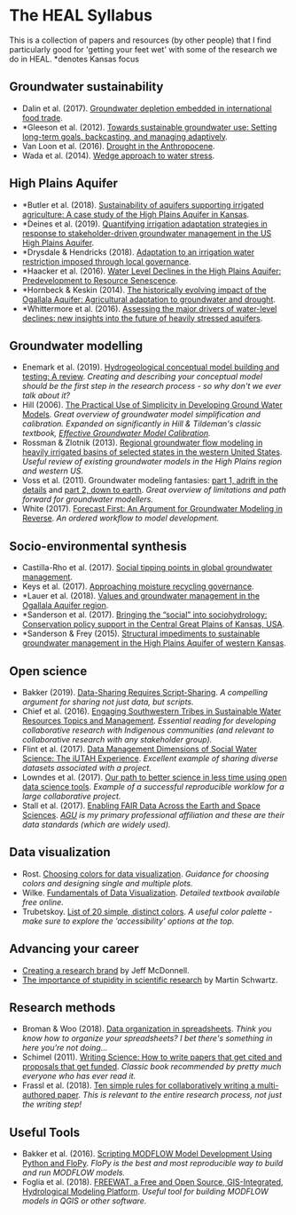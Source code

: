 # The HEAL Syllabus
This is a collection of papers and resources (by other people) that I find particularly good for 'getting your feet wet' with some of the research we do in HEAL. 
*denotes Kansas focus

## Groundwater sustainability
 - Dalin et al. (2017). [Groundwater depletion embedded in international food trade](http://doi.org/10.1038/nature21403).
 - *Gleeson et al. (2012). [Towards sustainable groundwater use: Setting long-term goals, backcasting, and managing adaptively](http://doi.org/10.1111/j.1745-6584.2011.00825.x).
 - Van Loon et al. (2016). [Drought in the Anthropocene](http://doi.org/10.1038/ngeo2646).
 - Wada et al. (2014). [Wedge approach to water stress](http://doi.org/10.1038/ngeo2241).

## High Plains Aquifer
 - *Butler et al. (2018). [Sustainability of aquifers supporting irrigated agriculture: A case study of the High Plains Aquifer in Kansas](http://doi.org/10.1080/02508060.2018.1515566).
 - *Deines et al. (2019). [Quantifying irrigation adaptation strategies in response to stakeholder-driven groundwater management in the US High Plains Aquifer](http://doi.org/10.1088/1748-9326/aafe39).
 - *Drysdale & Hendricks (2018). [Adaptation to an irrigation water restriction imposed through local governance](http://doi.org/10.1016/j.jeem.2018.08.002).
 - *Haacker et al. (2016). [Water Level Declines in the High Plains Aquifer: Predevelopment to Resource Senescence](http://doi.org/10.1111/gwat.12350).
 - *Hornbeck & Keskin (2014). [The historically evolving impact of the Ogallala Aquifer: Agricultural adaptation to groundwater and drought](http://doi.org/10.1257/app.6.1.190).
 - *Whittermore et al. (2016). [Assessing the major drivers of water-level declines: new insights into the future of heavily stressed aquifers](http://doi.org/10.1080/02626667.2014.959958).
 
## Groundwater modelling
 - Enemark et al. (2019). [Hydrogeological conceptual model building and testing: A review](http://doi.org/10.1016/j.jhydrol.2018.12.007). _Creating and describing your conceptual model should be the first step in the research process - so why don't we ever talk about it?_
 - Hill (2006). [The Practical Use of Simplicity in Developing Ground Water Models](http://doi.org/10.1111/j.1745-6584.2006.00227.x). _Great overview of groundwater model simplification and calibration. Expanded on significantly in Hill & Tildeman's classic textbook, [Effective Groundwater Model Calibration](https://onlinelibrary.wiley.com/doi/book/10.1002/0470041080)._
 - Rossman & Zlotnik (2013). [Regional groundwater flow modeling in heavily irrigated basins of selected states in the western United States](https://doi.org/10.1007/s10040-013-1010-3). _Useful review of existing groundwater models in the High Plains region and western US._
 - Voss et al. (2011). Groundwater modeling fantasies: [part 1, adrift in the details](http://doi.org/10.1007/s10040-011-0789-z) and [part 2, down to earth](http://doi.org/10.1007/s10040-011-0790-6). _Great overview of limitations and path forward for groundwater modellers._
 - White (2017). [Forecast First: An Argument for Groundwater Modeling in Reverse](http://doi.org/10.1111/gwat.12558). _An ordered workflow to model development._

 ## Socio-environmental synthesis
 - Castilla-Rho et al. (2017). [Social tipping points in global groundwater management](http://doi.org/10.1038/s41562-017-0181-7).
 - Keys et al. (2017). [Approaching moisture recycling governance](http://doi.org/10.1016/j.gloenvcha.2017.04.007).
 - *Lauer et al. (2018). [Values and groundwater management in the Ogallala Aquifer region](http://doi.org/10.2489/jswc.73.5.593).
 - *Sanderson et al. (2017). [Bringing the “social” into sociohydrology: Conservation policy support in the Central Great Plains of Kansas, USA](http://doi.org/10.1002/2017WR020659).
 - *Sanderson & Frey (2015). [Structural impediments to sustainable groundwater management in the High Plains Aquifer of western Kansas](https://doi.org/10.1007/s10460-014-9567-6).
 
## Open science
 - Bakker (2019). [Data-Sharing Requires Script-Sharing](http://doi.org/10.1111/gwat.12852). _A compelling argument for sharing not just data, but scripts._
 - Chief et al. (2016). [Engaging Southwestern Tribes in Sustainable Water Resources Topics and Management](http://doi.org/10.3390/w8080350). _Essential reading for developing collaborative research with Indigenous communities (and relevant to collaborative research with any stakeholder group)._
 - Flint et al. (2017). [Data Management Dimensions of Social Water Science: The iUTAH Experience](http://doi.org/10.1111/1752-1688.12568). _Excellent example of sharing diverse datasets associated with a project._
 - Lowndes et al. (2017). [Our path to better science in less time using open data science tools](http://doi.org/10.1038/s41559-017-0160). _Example of a successful reproducible worklow for a large collaborative project._
 - Stall et al. (2017). [Enabling FAIR Data Across the Earth and Space Sciences](http://doi.org/10.1029/2017EO088425). _[AGU](http://agu.org/) is my primary professional affiliation and these are their data standards (which are widely used)._
 
## Data visualization
 - Rost. [Choosing colors for data visualization](https://blog.datawrapper.de/colors/). _Guidance for choosing colors and designing single and multiple plots._
 - Wilke. [Fundamentals of Data Visualization](https://serialmentor.com/dataviz/). _Detailed textbook available free online._
 - Trubetskoy. [List of 20 simple, distinct colors](https://sashat.me/2017/01/11/list-of-20-simple-distinct-colors/). _A useful color palette - make sure to explore the 'accessibility' options at the top._
 
## Advancing your career
 - [Creating a research brand](https://science.sciencemag.org/content/349/6249/758) by Jeff McDonnell.
 - [The importance of stupidity in scientific research](http://jcs.biologists.org/content/121/11/1771) by Martin Schwartz.

## Research methods
 - Broman & Woo (2018). [Data organization in spreadsheets](https://www.tandfonline.com/doi/full/10.1080/00031305.2017.1375989). _Think you know how to organize your spreadsheets? I bet there's something in here you're not doing..._
 - Schimel (2011). [Writing Science: How to write papers that get cited and proposals that get funded](https://www.amazon.com/Writing-Science-Papers-Proposals-Funded/dp/0199760241). _Classic book recommended by pretty much everyone who has ever read it._
 - Frassl et al. (2018). [Ten simple rules for collaboratively writing a multi-authored paper](https://doi.org/10.1371/journal.pcbi.1006508). _This is relevant to the entire research process, not just the writing step!_

## Useful Tools
 - Bakker et al. (2016). [Scripting MODFLOW Model Development Using Python and FloPy](http://doi.org/10.1111/gwat.12413). _FloPy is the best and most reproducible way to build and run MODFLOW models._
 - Foglia et al. (2018). [FREEWAT, a Free and Open Source, GIS-Integrated, Hydrological Modeling Platform](http://doi.org/10.1111/gwat.12654). _Useful tool for building MODFLOW models in QGIS or other software._